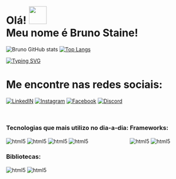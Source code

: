 <h1> Olá!  <img src="https://media2.giphy.com/media/hvRJCLFzcasrR4ia7z/giphy.gif?cid=790b7611a2d4b32f22a288e7eb44912b3a9c1e3a81d2e34c&rid=giphy.gif&ct=s" width="48px" heigth="28px"/> <br>Meu nome é Bruno Staine!</h1>

![Bruno GitHub stats](https://github-readme-stats.vercel.app/api?username=brunostaine&show_icons=true&theme=dark)  [![Top Langs](https://github-readme-stats.vercel.app/api/top-langs/?username=BrunoStaine&layout=compact&langs_count=6&theme=dark)](https://github.com/Brunostaine/Brunostaine/github-readme-stats)

[![Typing SVG](https://readme-typing-svg.herokuapp.com?lines=Acesse+meus+projetos)](https://git.io/typing-svg)
<h1> Me encontre nas redes sociais: </h1>

[![LinkedIN](https://img.shields.io/badge/LinkedIn-0077B5?style=for-the-badge&logo=linkedin&logoColor=white)](https://www.linkedin.com/in/bruno-staine-81b8a9185/)
[![Instagram](https://img.shields.io/badge/Instagram-E4405F?style=for-the-badge&logo=instagram&logoColor=white)](https://www.instagram.com/bruno.stainee/)
[![Facebook](https://img.shields.io/badge/Facebook-1877F2?style=for-the-badge&logo=facebook&logoColor=white)](https://www.facebook.com/bruno.staine)
[![Discord](https://img.shields.io/badge/Discord-7289DA?style=for-the-badge&logo=discord&logoColor=white)](https://discord.com/channels/@Bruno%20Staine#3352)
	
<div>
<div style="display: inline-block"><br/>
                <h3>Tecnologias que mais utilizo no dia-a-dia:</h3>
                <img align="center" alt="html5" src="https://img.shields.io/badge/JavaScript-323330?style=for-the-badge&logo=javascript&logoColor=F7DF1E"/>
                <img align="center" alt="html5" src="https://img.shields.io/badge/TypeScript-007ACC?style=for-the-badge&logo=typescript&logoColor=white"/>
                <img align="center" alt="html5" src="https://img.shields.io/badge/Java-ED8B00?style=for-the-badge&logo=java&logoColor=white"/>
                <img align="center" alt="html5" src="https://img.shields.io/badge/Node.js-43853D?style=for-the-badge&logo=node.js&logoColor=white"/>        
        </div>     
         <div style="display: inline-block"><br/>     
                <h3>Frameworks:</h3>
		<img align="center" alt="html5" src="https://img.shields.io/badge/Angular-DD0031?style=for-the-badge&logo=angular&logoColor=white"/>
		<img align="center" alt="html5" src="https://img.shields.io/badge/React-20232A?style=for-the-badge&logo=react&logoColor=61DAFB"/>
        </div>       
        <div style="display: inline-block"<br/> 
                <h3>Bibliotecas:</h3>
                <img align="center" alt="html5" src="https://img.shields.io/badge/Bootstrap-563D7C?style=for-the-badge&logo=bootstrap&logoColor=white"/>
                <img align="center" alt="html5" src="https://img.shields.io/badge/Material--UI-0081CB?style=for-the-badge&logo=material-ui&logoColor=white"/>       
        </div>
</div>
